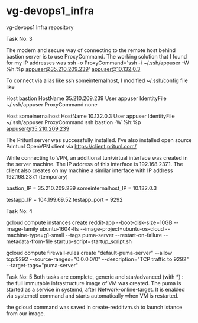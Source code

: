# vg-devops1_infra
vg-devops1 Infra repository 

Task No: 3 

The modern and secure way of connecting to the remote host behind bastion server is to use ProxyCommand. The working solution that I found for my IP addresses was ssh -o ProxyCommand='ssh -i ~/.ssh/appuser -W %h:%p appuser@35.210.209.239' appuser@10.132.0.3

To connect via alias like ssh someinternalhost, I modified ~/.ssh/config file like

Host bastion HostName 35.210.209.239 User appuser IdentityFile ~/.ssh/appuser ProxyCommand none

Host someinernalhost HostName 10.132.0.3 User appuser IdentityFile ~/.ssh/appuser ProxyCommand ssh bastion -W %h:%p appuser@35.210.209.239

The Pritunl server was successfully installed. I've also installed open source Printunl OpenVPN client via https://client.pritunl.com/

While connecting to VPN, an additional tun/virtual interface was created in the server machine. The IP address of this interface is 192.168.237.1. The client also creates on my machine a similar interface with IP address 192.168.237.1 (temporary)

bastion_IP = 35.210.209.239 someinternalhost_IP = 10.132.0.3

testapp_IP = 104.199.69.52
testapp_port = 9292

Task No: 4

gcloud compute instances create reddit-app --boot-disk-size=10GB --image-family ubuntu-1604-lts --image-project=ubuntu-os-cloud --machine-type=g1-small --tags puma-server --restart-on-failure --metadata-from-file startup-script=startup_script.sh

gcloud compute firewall-rules create "default-puma-server" --allow tcp:9292 --source-ranges="0.0.0.0/0" --description="TCP traffic to 9292" --target-tags="puma-server"

Task No: 5
Both tasks are complete, generic and star/advanced (with *) : the full immutable infrastructure image of VM was created. The puma is started as a service in systemd, after Network-online-target. It is enabled via systemctl command and starts automatically when VM is restarted.

the gcloud command was saved in create-redditvm.sh to launch istance from our image.
